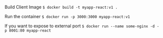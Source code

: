 
Build Client Image
`$ docker build -t myapp-react:v1 .`

Run the container
`$ docker run -p 3000:3000 myapp-react:v1 `

If you want to expose to external port
`$ docker run --name some-nginx -d -p 8001:80 myapp-react`